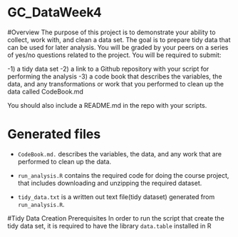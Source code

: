 # GC_DataWeek4

#Overview
The purpose of this project is to demonstrate your ability to collect, work with, and clean a data set. The goal is to prepare tidy data that can be used for later analysis. You will be graded by your peers on a series of yes/no questions related to the project. You will be required to submit:

-1) a tidy data set
-2) a link to a Github repository with your script for performing the analysis
-3) a code book that describes the variables, the data, and any transformations or work that you performed to clean up the data called CodeBook.md

You should also include a README.md in the repo with your scripts.


# Generated files
- `CodeBook.md.` describes the variables, the data, and any work that are performed to clean up the data.

- `run_analysis.R` contains the required code for doing the course project, that includes downloading and unzipping the required dataset.

- `tidy_data.txt` is a written out text file(tidy dataset) generated from `run_analysis.R`.


#Tidy Data Creation Prerequisites
In order to run the script that create the tidy data set, it is required to have the library `data.table` installed in R



